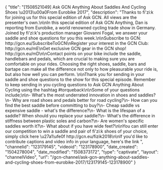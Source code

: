 {
    "title": "[1508521049] Ask GCN Anything About Saddles And Cycling Shoes \u2013\u00a0From Eurobike 2017",
    "description": "Thanks to fi'zi:k for joining us for this special edition of Ask GCN. All views are the presenter's own.\n\nIn this special edition of Ask GCN Anything, Dan is reporting from Eurobike, a world renowned cycling trade show in Germany. Joined by fi'zi:k's production manager  Giovanni Fogal, we answer your saddle and shoe questions for you this week.\n\nSubscribe to GCN: http:\/\/gcn.eu\/SubscribeToGCN\nRegister your interest in the GCN Club: http:\/\/gcn.eu\/mE\nGet exclusive GCN gear in the GCN shop! http:\/\/gcn.eu\/mD\n\nContact points on your bike include the saddle, handlebars and pedals, which are crucial to making sure you are comfortable on your rides. Choosing the right shoes, saddle, bars and bartape can make all the difference not only to how pleasurable your ride is, but also how well you can perform. \n\nThank you for sending in your saddle and shoe questions to the show for this special episode. Remember to keep sending in you cycling questions to Ask GCN Anything About Cycling using the hashtag #torqueback\n\nSome of your questions include;\n\n- What's the most underrated innovation in shoes and saddles?\n- Why are road shoes and pedals better for road cycling?\n- How can you find the best saddle before committing to buy?\n- Cheap saddle vs expensive saddle - what's the difference?\n- What is the lifespan of a saddle? When should you replace your saddle?\n- What's the difference in stiffness between plastic soles and carbon?\n- Are women's specific saddles worth it?\n- What about if you have wide feet?\n\nYou can still enter our competition to win a saddle and pair of fi'zi:k shoes of your choice, simply click here \u27a1\ufe0f  http:\/\/gcn.eu\/fizik2018\n\nIf you'd like to contribute captions and video info in your language, here's the link ",
    "channelid": "123179145",
    "videoid": "123178900",
    "date_created": "1504278004",
    "date_modified": "1508373172",
    "type": "captivate",
    "layout": "channelVideo",
    "url": "\/gcn-channel\/ask-gcn-anything-about-saddles-and-cycling-shoes-from-eurobike-2017\/123179145-123178900"
}
